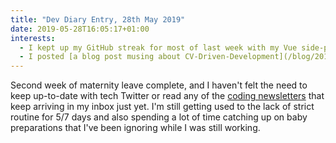```yaml
---
title: "Dev Diary Entry, 28th May 2019"
date: 2019-05-28T16:05:17+01:00
interests:
  - I kept up my GitHub streak for most of last week with my Vue side-project but decided to let it go over the weekend. I'll still continue with the side-project but found myself forcing small commits just for the green squares - the fun had gone from it!
  - I posted [a blog post musing about CV-Driven-Development](/blog/2019-05-15-cv-driven-development/). I'd like to write more wordy, opinion-based posts but get lost in them. I definitely don't feel confident enough to cross-post this one anywhere, for example. Practice makes perfect though.
---
```


Second week of maternity leave complete, and I haven't felt the need to keep up-to-date with tech Twitter or read any of the [coding newsletters](/blog/2018-10-03-using-email-newsletters-to-stay-up-to-date-with-web-development/) that keep arriving in my inbox just yet. I'm still getting used to the lack of strict routine for 5/7 days and also spending a lot of time catching up on baby preparations that I've been ignoring while I was still working.

